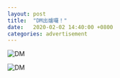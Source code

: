 ```yaml
---
layout: post
title:  "DM出爐囉！"
date:   2020-02-02 14:40:00 +0800
categories: advertisement
---
```

![DM]({{site.baseurl}}/assets/DM.jpg)

![DM]({{site.baseurl}}/assets/Registration.jpg)
